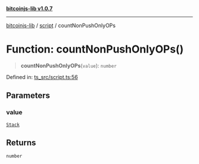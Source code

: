 [**bitcoinjs-lib v1.0.7**](../../../README.md)

***

[bitcoinjs-lib](../../../README.md) / [script](../README.md) / countNonPushOnlyOPs

# Function: countNonPushOnlyOPs()

> **countNonPushOnlyOPs**(`value`): `number`

Defined in: [ts\_src/script.ts:56](https://github.com/sCrypt-Inc/bitcoinjs-lib/blob/e3b2d1c4c35cd925f8b17063dc9eb0300cab46a2/ts_src/script.ts#L56)

## Parameters

### value

[`Stack`](../../payments/type-aliases/Stack.md)

## Returns

`number`
